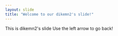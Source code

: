 ```yaml
---
layout: slide
title: "Welcome to our dikemn2's slide!"
---
```

This is dikemn2's slide
Use the left arrow to go back!
